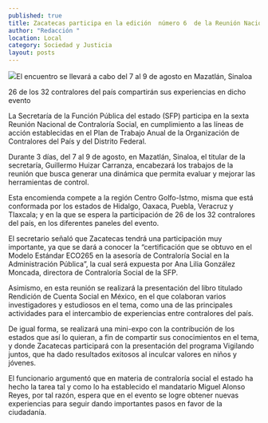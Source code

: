 ```yaml
---
published: true
title: Zacatecas participa en la edición  número 6  de la Reunión Nacional de Contraloría Social
author: "Redacción "
location: Local
category: Sociedad y Justicia
layout: posts
---
```


![](http://i.imgur.com/oTVqTGJm.jpg)El encuentro se llevará a cabo del 7 al 9 de agosto en Mazatlán, Sinaloa

26 de los 32 contralores del país compartirán sus experiencias en dicho evento

La Secretaría de la Función Pública del estado (SFP) participa en la sexta Reunión Nacional de Contraloría Social, en cumplimiento a las líneas de acción establecidas en el Plan de Trabajo Anual de la Organización de Contralores del País y del Distrito Federal. 

Durante 3 días, del 7 al 9 de agosto, en Mazatlán, Sinaloa, el titular de la secretaría, Guillermo Huizar Carranza, encabezará los trabajos de la reunión que busca generar una dinámica que permita evaluar y mejorar las herramientas de control.

Esta encomienda compete a la región Centro Golfo-Istmo, misma que está conformada por los estados de Hidalgo, Oaxaca, Puebla, Veracruz y Tlaxcala; y en la que se espera la participación de 26 de los 32 contralores del país, en los diferentes paneles del evento.   

El secretario señaló que Zacatecas tendrá una participación muy importante, ya que se dará a conocer la “certificación que se obtuvo en el Modelo Estándar ECO265 en la asesoría de Contraloría Social en la Administración Pública”, la cual será expuesta por Ana Lilia González Moncada, directora de Contraloría Social de la SFP.

Asimismo, en esta reunión se realizará la presentación del libro titulado Rendición de Cuenta Social en México, en el que colaboran varios investigadores y estudiosos en el tema, como una de las principales actividades para el intercambio de experiencias entre contralores del país.

De igual forma, se realizará una mini-expo con la contribución de los estados que así lo quieran, a fin de compartir sus conocimientos en el tema, y donde Zacatecas participará con la presentación del programa Vigilando juntos, que ha dado resultados exitosos al inculcar valores en niños y jóvenes. 

El funcionario argumentó que en materia de contraloría social el estado ha hecho la tarea tal y como lo ha establecido el mandatario Miguel Alonso Reyes, por tal razón, espera que en el evento se logre obtener nuevas experiencias para seguir dando importantes pasos en favor de la ciudadanía.
